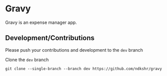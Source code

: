 # Gravy
Gravy is an expense manager app.


## Development/Contributions
Please push your contributions and development to the ```dev``` branch

Clone the ```dev``` branch
```
git clone --single-branch --branch dev https://github.com/ndkshr/gravy
```
